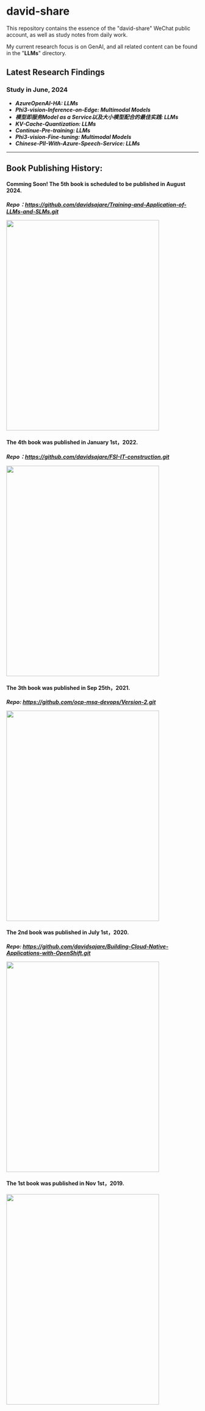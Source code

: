 # david-share
This repository contains the essence of the "david-share" WeChat public account, as well as study notes from daily work. 

My current research focus is on GenAI, and all related content can be found in the "**LLMs**" directory.

## Latest Research Findings 
### Study in June, 2024

* ***AzureOpenAI-HA: LLMs***
* ***Phi3-vision-Inference-on-Edge: Multimodal Models***
* ***模型即服务Model as a Service以及大小模型配合的最佳实践: LLMs***
* ***KV-Cache-Quantization: LLMs***
* ***Continue-Pre-training: LLMs***
* ***Phi3-vision-Fine-tuning: Multimodal Models***
* ***Chinese-PII-With-Azure-Speech-Service: LLMs***

****

## Book Publishing History: 
#### Comming Soon! The 5th book is scheduled to be published in August 2024. 
***Repo：https://github.com/davidsajare/Training-and-Application-of-LLMs-and-SLMs.git***

<img src="https://github.com/davidsajare/david-share/blob/master/IMAGES/5.png" width="400" height="550">

#### The 4th book was published in January 1st，2022. 
***Repo：https://github.com/davidsajare/FSI-IT-construction.git***

<img src="https://github.com/davidsajare/david-share/blob/master/IMAGES/4.png" width="400" height="550">

#### The 3th book was published in Sep 25th，2021. 
***Repo: https://github.com/ocp-msa-devops/Version-2.git***

<img src="https://github.com/davidsajare/david-share/blob/master/IMAGES/3.png" width="400" height="550">


#### The 2nd book was published in July 1st，2020. 

***Repo: https://github.com/davidsajare/Building-Cloud-Native-Applications-with-OpenShift.git***

<img src="https://github.com/davidsajare/david-share/blob/master/IMAGES/2.png" width="400" height="550">

#### The 1st book was published in Nov 1st，2019. 

<img src="https://github.com/davidsajare/david-share/blob/master/IMAGES/1.png" width="400" height="550">
